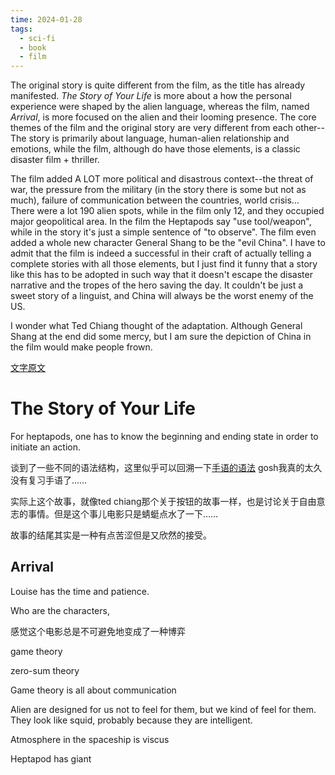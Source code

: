 ```yaml
---
time: 2024-01-28
tags:
  - sci-fi
  - book
  - film
---
```

The original story is quite different from the film, as the title has already manifested. *The Story of Your Life* is more about a how the personal experience were shaped by the alien language, whereas the film, named *Arrival*, is more focused on the alien and their looming presence. The core themes of the film and the original story are very different from each other-- The story is primarily about language, human-alien relationship and emotions, while the film, although do have those elements, is a classic disaster film + thriller.

The film added A LOT more political and disastrous context--the threat of war, the pressure from the military (in the story there is some but not as much), failure of communication between the countries, world crisis... There were a lot 190 alien spots, while in the film only 12, and they occupied major geopolitical area. In the film the Heptapods say "use tool/weapon", while in the story it's just a simple sentence of "to observe". The film even added a whole new character General Shang to be the "evil China". I have to admit that the film is indeed a successful in their craft of actually telling a complete stories with all those elements, but I just find it funny that a story like this has to be adopted in such way that it doesn't escape the disaster narrative and the tropes of the hero saving the day. It couldn't be just a sweet story of a linguist, and China will always be the worst enemy of the US. 

I wonder what Ted Chiang thought of the adaptation. Although General Shang at the end did some mercy, but I am sure the depiction of China in the film would make people frown. 

[文字原文](https://raley.english.ucsb.edu/wp-content/uploads/Reading/Chiang-story.pdf)


# The Story of Your Life

For heptapods, one has to know the beginning and ending state in order to initiate an action. 

谈到了一些不同的语法结构，这里似乎可以回溯一下[手语的语法](https://www.sohu.com/a/325445557_100290627#google_vignette) gosh我真的太久没有复习手语了…… 

实际上这个故事，就像ted chiang那个关于按钮的故事一样，也是讨论关于自由意志的事情。但是这个事儿电影只是蜻蜓点水了一下…… 

故事的结尾其实是一种有点苦涩但是又欣然的接受。

## Arrival

Louise has the time and patience. 

Who are the characters, 

感觉这个电影总是不可避免地变成了一种博弈

game theory


zero-sum theory

Game theory is all about communication

Alien are designed for us not to feel for them, but we kind of feel for them. They look like squid, probably because they are intelligent. 

Atmosphere in the spaceship is viscus 

Heptapod has giant 
